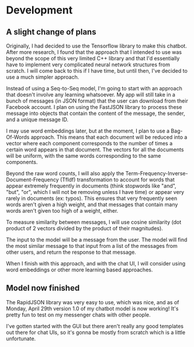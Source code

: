 # Development

## A slight change of plans

Originally, I had decided to use the Tensorflow library to make this chatbot. After more research, I found that the approach that I intended to use was beyond the scope of this very limited C++ library and that I'd essentially have to implement very complicated neural network structures from scratch. I will come back to this if I have time, but until then, I've decided to use a much simpler approach.

Instead of using a Seq-to-Seq model, I'm going to start with an approach that doesn't involve any learning whatsoever. My app will still take in a bunch of messages (in JSON format) that the user can download from their Facebook account. I plan on using the FastJSON library to process these message into objects that contain the content of the message, the sender, and a unique message ID.

I may use word embeddings later, but at the moment, I plan to use a Bag-Of-Words approach. This means that each document will be reduced into a vector where each component corresponds to the number of times a certain word appears in that document. The vectors for all the documents will be uniform, with the same words corresponding to the same components. 

Beyond the raw word counts, I will also apply the Term-Frequency-Inverse-Document-Frequency (TfIdf) transformation to account for words that appear extremely frequently in documents (think stopwords like "and", "but", "or", which I will not be removing unless I have time) or appear very rarely in documents (ex: typos). This ensures that very frequently seen words aren't given a high weight, and that messages that contain many words aren't given too high of a weight, either.

To measure similarity between messages, I will use cosine similarity (dot product of 2 vectors divided by the product of their magnitudes).

The input to the model will be a message from the user. The model will find the most similar message to that input from a list of the messages from other users, and return the response to that message.

When I finish with this approach, and with the chat UI, I will consider using word embeddings or other more learning based approaches.

## Model now finished

The RapidJSON library was very easy to use, which was nice, and as of Monday, April 29th version 1.0 of my chatbot model is now working! It's pretty fun to test on my messenger chats with other people.

I've gotten started with the GUI but there aren't really any good templates out there for chat UIs, so it's gonna be mostly from scratch which is a little unfortunate.
